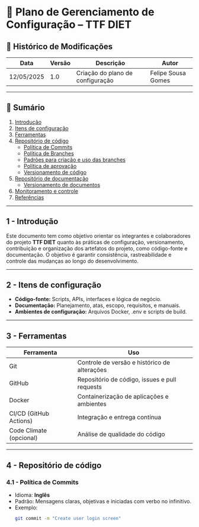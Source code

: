 # 📘 Plano de Gerenciamento de Configuração – TTF DIET

## 📅 Histórico de Modificações

| Data       | Versão | Descrição                            | Autor                |
|------------|--------|--------------------------------------|----------------------|
| 12/05/2025 | 1.0    | Criação do plano de configuração     | Felipe Sousa Gomes   |

---

## 📑 Sumário

1. [Introdução](#1---introdução)  
2. [Itens de configuração](#2---itens-de-configuração)  
3. [Ferramentas](#3---ferramentas)  
4. [Repositório de código](#4---repositório-de-código)  
   - [Política de Commits](#41---política-de-commits)  
   - [Política de Branches](#42---política-de-branches)  
   - [Padrões para criação e uso das branches](#43---padrões-para-criação-e-uso-das-branches)  
   - [Política de aprovação](#44---política-de-aprovação)  
   - [Versionamento de código](#45---versionamento-de-código)  
5. [Repositório de documentação](#5---repositório-de-documentação)  
   - [Versionamento de documentos](#51---versionamento-de-documentos)  
6. [Monitoramento e controle](#6---monitoramento-e-controle)  
7. [Referências](#7---referências)  

---

## 1 - Introdução

Este documento tem como objetivo orientar os integrantes e colaboradores do projeto **TTF DIET** quanto às práticas de configuração, versionamento, contribuição e organização dos artefatos do projeto, como código-fonte e documentação. O objetivo é garantir consistência, rastreabilidade e controle das mudanças ao longo do desenvolvimento.

---

## 2 - Itens de configuração

- **Código-fonte:** Scripts, APIs, interfaces e lógica de negócio.  
- **Documentação:** Planejamento, atas, escopo, requisitos, e manuais.  
- **Ambientes de configuração:** Arquivos Docker, .env e scripts de build.

---

## 3 - Ferramentas

| Ferramenta | Uso |
|-----------|-----|
| Git       | Controle de versão e histórico de alterações |
| GitHub    | Repositório de código, issues e pull requests |
| Docker    | Containerização de aplicações e ambientes |
| CI/CD (GitHub Actions) | Integração e entrega contínua |
| Code Climate (opcional) | Análise de qualidade do código |

---

## 4 - Repositório de código

### 4.1 - Política de Commits

- Idioma: **Inglês**  
- Padrão: Mensagens claras, objetivas e iniciadas com verbo no infinitivo.  
- Exemplo:  
  ```bash
  git commit -m "Create user login screen"
